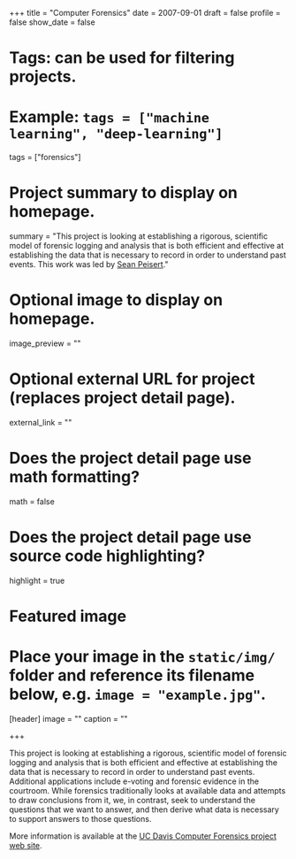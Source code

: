 +++
title = "Computer Forensics"
date = 2007-09-01
draft = false
profile = false
show_date = false

# Tags: can be used for filtering projects.
# Example: `tags = ["machine learning", "deep-learning"]`
tags = ["forensics"]

# Project summary to display on homepage.
summary = "This project is looking at establishing a rigorous, scientific model of forensic logging and analysis that is both efficient and effective at establishing the data that is necessary to record in order to understand past events.  This work was led by [Sean Peisert](https://www.cs.ucdavis.edu/~peisert/)."

# Optional image to display on homepage.
image_preview = ""

# Optional external URL for project (replaces project detail page).
external_link = ""

# Does the project detail page use math formatting?
math = false

# Does the project detail page use source code highlighting?
highlight = true

# Featured image
# Place your image in the `static/img/` folder and reference its filename below, e.g. `image = "example.jpg"`.
[header]
image = ""
caption = ""

+++

This project is looking at establishing a rigorous, scientific model of forensic logging and analysis that is both efficient and effective at establishing the data that is necessary to record in order to understand past events. Additional applications include e-voting and forensic evidence in the courtroom. While forensics traditionally looks at available data and attempts to draw conclusions from it, we, in contrast, seek to understand the questions that we want to answer, and then derive what data is necessary to support answers to those questions. 
   
More information is available at the [UC Davis Computer Forensics project web site](http://web.cs.ucdavis.edu/~peisert/projects/forensics.html).
